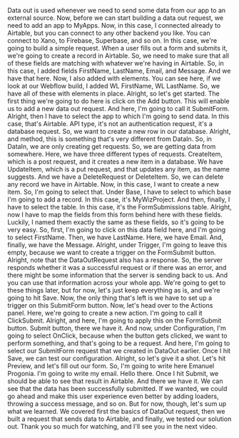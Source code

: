 Data out is used whenever we need to send some data from our app to an external source. Now, before we can start building a data out request, we need to add an app to MyApps. Now, in this case, I connected already to Airtable, but you can connect to any other backend you like. You can connect to Xano, to Firebase, Superbase, and so on. In this case, we're going to build a simple request. When a user fills out a form and submits it, we're going to create a record in Airtable. So, we need to make sure that all of these fields are matching with whatever we're having in Airtable. So, in this case, I added fields FirstName, LastName, Email, and Message. And we have that here. Now, I also added with elements. You can see here, if we look at our Webflow build, I added WL FirstName, WL LastName. So, we have all of these with elements in place. Alright, so let's get started. The first thing we're going to do here is click on the Add button. This will enable us to add a new data out request. And here, I'm going to call it SubmitForm. Alright, then I have to select the app to which I'm going to send data. In this case, that's Airtable. API type, it's not an authentication request, it's a database request. So, we want to create a new row in our database. Alright, and method, this is something that's very different from DataIn. So, in DataIn, we are only creating get requests. So, we are getting data from somewhere. Here, we have three different types of requests. CreateItem, which is a post request, and it creates a new item in a database. We have UpdateItem, which is a put request, and that updates any item, as the name suggests. And we have a DeleteRequest or DeleteItem. So, we can delete any record we have in Airtable. Now, in this case, I want to create a new item. So, I'm going to select that. Under Base, I have to select to which base I'm going to add a record. In this case, it's MyWizProject. And then, finally, I have to select the table. In this case, it's the FormSubmissions table. Alright, now I have to map the fields from this form behind here with these fields. Luckily, I named them exactly the same as these fields, so it's going to be very easy. So, first, I'm going to click on this data field here, and I'm going to select FirstName. Then, we have LastName. Here, we have Email. And, finally, we have the Message. Alright, under Trigger, I'm going to leave this empty, because we want to create a trigger on the FormSubmit button. Alright, note that the DataOutRequest also has a response. So, the server responds whether it was a successful request or if there was an error, and there might be some information that the server is sending back to us. And you can use that information across your whole app. We're going to get to these things later, but for now, let's just keep everything as is, and we're going to hit Save. Now, the only thing that's left is we have to set up a trigger on this SubmitForm button. Now, let's head over to the Actions panel. Here, we're going to create a new action. I'm going to call it ClickSubmit. Alright, and here, I'm going to apply this on the FormSubmit button. Submit button, there we have it. And now, under Configuration, I'm going to select OnClick, because when the button gets clicked, we want to perform something, and that's going to be a request. And here, I'm going to select our SubmitForm request that we created in DataOut earlier. Once I hit Save, we can test our configuration. Alright, so let's give it a shot. Let's hit Preview, and let's fill out our form. So, I'm going to write here Emanuel Progonia. I'm going to write my email. Hello there. Once I hit Submit, we should be able to see that result in Airtable. And there we have it. We can see that the data has been successfully submitted. If we wanted, we could go ahead and make this user experience even better by adding loaders, throwing a success message, and so on. But for now, though, let's sum up what we learned. We covered first the basics of DataOut request, then we built a request that sends data to Airtable, and finally, we tested our solution out. Thank you so much for watching, and I'll see you in the next video.